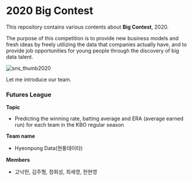 # 2020 Big Contest

This repository contains various contents about **Big Contest**, 2020.

The purpose of this competition is to provide new business models and fresh ideas by freely utilizing the data that companies actually have, and to provide job opportunities for young people through the discovery of big data talent.



![sns_thumb2020](C:\Users\한현영\Desktop\2020_BigContest\img\sns_thumb2020.jpg)



Let me introduce our team.



### Futures League

**Topic**

- Predicting the winning rate, batting average and ERA (average earned run) for each team in the KBO regular season

  

**Team name**

- Hyeonpung Data(현풍데이타)

  

**Members**

- 고낙헌, 김주형, 정회성, 최세영, 한현영

